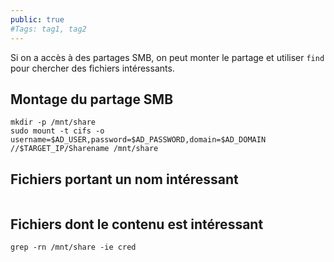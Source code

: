 ```yaml
---
public: true 
#Tags: tag1, tag2
---
```


Si on a accès à des partages SMB, on peut monter le partage et utiliser `find` pour chercher des fichiers intéressants.

## Montage du partage SMB

```
mkdir -p /mnt/share
sudo mount -t cifs -o username=$AD_USER,password=$AD_PASSWORD,domain=$AD_DOMAIN //$TARGET_IP/Sharename /mnt/share
```

## Fichiers portant un nom intéressant

```

```

## Fichiers dont le contenu est intéressant

```
grep -rn /mnt/share -ie cred
```

